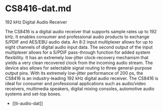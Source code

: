 
# CS8416-dat.md

192 kHz Digital Audio Receiver

The CS8416 is a digital audio receiver that supports sample rates up to 192 kHz. It enables consumer and professional audio products to exchange S/PDIF and AES/EBU audio data. An 8:2 input multiplexer allows for up to eight channels of digital audio input data. The second output of the input multiplexer allows for a S/PDIF pass-through function for added system flexibility. It has an extremely low-jitter clock-recovery mechanism that yields a very clean recovered clock from the incoming audio stream. The device also allows for selectable signal routing to three general-purpose output pins. With its extremely low-jitter performance of 200 ps, the CS8416 is an industry-leading 192 kHz digital audio receiver. The CS8416 is ideal for consumer and professional applications such as audio/video receivers, multimedia speakers, digital mixing consoles, automotive audio systems and set-top boxes.

- [[ti-audio-dat]]